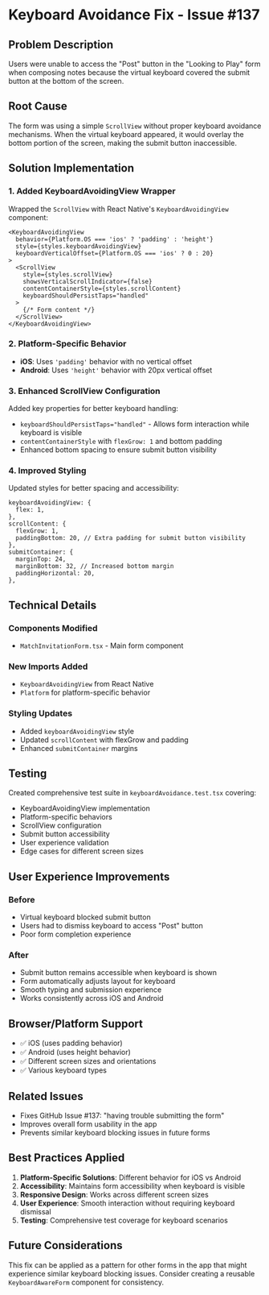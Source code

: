 # Keyboard Avoidance Fix - Issue #137

## Problem Description

Users were unable to access the "Post" button in the "Looking to Play" form when composing notes because the virtual keyboard covered the submit button at the bottom of the screen.

## Root Cause

The form was using a simple `ScrollView` without proper keyboard avoidance mechanisms. When the virtual keyboard appeared, it would overlay the bottom portion of the screen, making the submit button inaccessible.

## Solution Implementation

### 1. Added KeyboardAvoidingView Wrapper

Wrapped the `ScrollView` with React Native's `KeyboardAvoidingView` component:

```tsx
<KeyboardAvoidingView 
  behavior={Platform.OS === 'ios' ? 'padding' : 'height'}
  style={styles.keyboardAvoidingView}
  keyboardVerticalOffset={Platform.OS === 'ios' ? 0 : 20}
>
  <ScrollView 
    style={styles.scrollView} 
    showsVerticalScrollIndicator={false}
    contentContainerStyle={styles.scrollContent}
    keyboardShouldPersistTaps="handled"
  >
    {/* Form content */}
  </ScrollView>
</KeyboardAvoidingView>
```

### 2. Platform-Specific Behavior

- **iOS**: Uses `'padding'` behavior with no vertical offset
- **Android**: Uses `'height'` behavior with 20px vertical offset

### 3. Enhanced ScrollView Configuration

Added key properties for better keyboard handling:
- `keyboardShouldPersistTaps="handled"` - Allows form interaction while keyboard is visible
- `contentContainerStyle` with `flexGrow: 1` and bottom padding
- Enhanced bottom spacing to ensure submit button visibility

### 4. Improved Styling

Updated styles for better spacing and accessibility:

```tsx
keyboardAvoidingView: {
  flex: 1,
},
scrollContent: {
  flexGrow: 1,
  paddingBottom: 20, // Extra padding for submit button visibility
},
submitContainer: {
  marginTop: 24,
  marginBottom: 32, // Increased bottom margin
  paddingHorizontal: 20,
},
```

## Technical Details

### Components Modified
- `MatchInvitationForm.tsx` - Main form component

### New Imports Added
- `KeyboardAvoidingView` from React Native
- `Platform` for platform-specific behavior

### Styling Updates
- Added `keyboardAvoidingView` style
- Updated `scrollContent` with flexGrow and padding
- Enhanced `submitContainer` margins

## Testing

Created comprehensive test suite in `keyboardAvoidance.test.tsx` covering:
- KeyboardAvoidingView implementation
- Platform-specific behaviors
- ScrollView configuration
- Submit button accessibility
- User experience validation
- Edge cases for different screen sizes

## User Experience Improvements

### Before
- Virtual keyboard blocked submit button
- Users had to dismiss keyboard to access "Post" button
- Poor form completion experience

### After
- Submit button remains accessible when keyboard is shown
- Form automatically adjusts layout for keyboard
- Smooth typing and submission experience
- Works consistently across iOS and Android

## Browser/Platform Support

- ✅ iOS (uses padding behavior)
- ✅ Android (uses height behavior)
- ✅ Different screen sizes and orientations
- ✅ Various keyboard types

## Related Issues

- Fixes GitHub Issue #137: "having trouble submitting the form"
- Improves overall form usability in the app
- Prevents similar keyboard blocking issues in future forms

## Best Practices Applied

1. **Platform-Specific Solutions**: Different behavior for iOS vs Android
2. **Accessibility**: Maintains form accessibility when keyboard is visible
3. **Responsive Design**: Works across different screen sizes
4. **User Experience**: Smooth interaction without requiring keyboard dismissal
5. **Testing**: Comprehensive test coverage for keyboard scenarios

## Future Considerations

This fix can be applied as a pattern for other forms in the app that might experience similar keyboard blocking issues. Consider creating a reusable `KeyboardAwareForm` component for consistency.